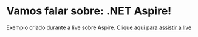 # Vamos falar sobre: .NET Aspire!

Exemplo criado durante a live sobre Aspire.
[Clique aqui para assistir a live](https://www.youtube.com/watch?v=N0XTJdJP4nY)
